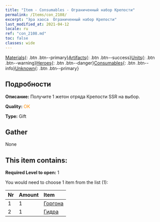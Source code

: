 ```yaml
---
title: "Item - Consumables - Ограниченный набор Крепости"
permalink: /Items/con_2108/
excerpt: "Эра хаоса  Ограниченный набор Крепости"
last_modified_at: 2021-04-12
locale: ru
ref: "con_2108.md"
toc: false
classes: wide
---
```

 [Materials](/ru/Items/){: .btn .btn--primary}[Artifacts](/ru/Items/Artifacts/){: .btn .btn--success}[Units](/ru/Items/Units/){: .btn .btn--warning}[Heroes](/ru/Items/Heroes/){: .btn .btn--danger}[Consumables](/ru/Items/Consumables/){: .btn .btn--info}[Unknown](/ru/Items/Unknown/){: .btn .btn--primary}

## Подробности
 **Описание:** Получите 1 жетон отряда Крепости SSR на выбор.

 **Quality:** <span style="color: #FF8C00">OK</span>

 **Type:** Gift

## Gather

  None

## This item contains:

 **Required Level to open:** 1

 You would need to choose 1 item from the list (1):

  | Nr | Amount |     Item    |
  |:---|:-------|:------------|
  | 1 | 1 | [Горгона](/ru/Items/unt_257/) | 
  | 2 | 1 | [Гидра](/ru/Items/unt_259/) | 
